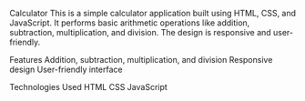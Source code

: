 Calculator
This is a simple calculator application built using HTML, CSS, and JavaScript. 
It performs basic arithmetic operations like addition, subtraction, multiplication, and division. The design is responsive and user-friendly.

Features
Addition, subtraction, multiplication, and division
Responsive design
User-friendly interface


Technologies Used
HTML
CSS
JavaScript
